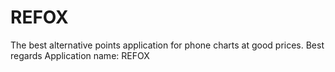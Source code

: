 # REFOX
The best alternative points application for phone charts at good prices. Best regards Application name: REFOX
